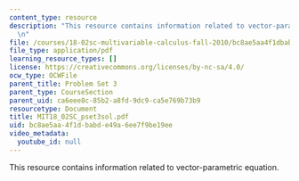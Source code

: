 ```yaml
---
content_type: resource
description: "This resource contains information related to vector-parametric equation.\r\
  \n"
file: /courses/18-02sc-multivariable-calculus-fall-2010/bc8ae5aa4f1dbabde49a6ee7f9be19ee_MIT18_02SC_pset3sol.pdf
file_type: application/pdf
learning_resource_types: []
license: https://creativecommons.org/licenses/by-nc-sa/4.0/
ocw_type: OCWFile
parent_title: Problem Set 3
parent_type: CourseSection
parent_uid: ca6eee8c-85b2-a8fd-9dc9-ca5e769b73b9
resourcetype: Document
title: MIT18_02SC_pset3sol.pdf
uid: bc8ae5aa-4f1d-babd-e49a-6ee7f9be19ee
video_metadata:
  youtube_id: null
---
```

This resource contains information related to vector-parametric equation.
